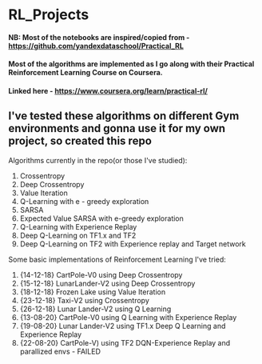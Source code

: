 # RL_Projects

#### NB: Most of the notebooks are inspired/copied from - https://github.com/yandexdataschool/Practical_RL
#### Most of the algorithms are implemented as I go along with their Practical Reinforcement Learning Course on Coursera.
#### Linked here - https://www.coursera.org/learn/practical-rl/

## I've tested these algorithms on different Gym environments and gonna use it for my own project, so created this repo

Algorithms currently in the repo(or those I've studied):
1. Crossentropy
2. Deep Crossentropy
3. Value Iteration
4. Q-Learning with e - greedy exploration
5. SARSA
6. Expected Value SARSA with e-greedy exploration
7. Q-Learning with Experience Replay
8. Deep Q-Learning on TF1.x and TF2
9. Deep Q-Learning on TF2 with Experience replay and Target network

Some basic implementations of Reinforcement Learning I've tried:
1. {14-12-18} CartPole-V0 using Deep Crossentropy
2. {15-12-18} LunarLander-V2 using Deep Crossentropy
3. {18-12-18} Frozen Lake using Value Iteration
4. {23-12-18} Taxi-V2 using Crossentropy
5. {26-12-18} Lunar Lander-V2 using Q Learning
6. {13-08-20} CartPole-V0 using Q Learning with Experience Replay
7. {19-08-20} Lunar Lander-V2 using TF1.x Deep Q Learning and Experience Replay
8. {22-08-20} CartPole-V) using TF2 DQN-Experience Replay and parallized envs - FAILED 
